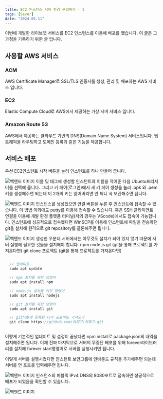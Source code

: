 ```yaml
---
title: EC2 인스턴스 서버 환경 구성하기 - 1
tags: [Sever]
date: "2024.05.11"
---
```

이번에 개발한 라이브쳇 서비스를 EC2 인스턴스를 이용해 배포를 했습니다. 이 글은 그 과정을 기록하기 위한 글 입니다.

## 사용할 AWS 서비스 

### ACM 

AWS Certificate Manager로 SSL/TLS 인증서를 생성, 관리 및 배포하는 AWS 서비스 입니다.

### EC2 

Elastic Compute Cloud로 AWS에서 제공하는 가상 서버 서비스 입니다.

### Amazon Route 53 

AWS에서 제공하는 클라우드 기반의 DNS(Domain Name System) 서비스입니다. 웹 트래픽을 라우팅하고 도메인 등록과 같은 기능을 제공합니다.

## 서비스 배포 

우선 EC2인스턴트 시작 버튼을 눌러 인스턴트를 하나 만들어 줍니다.

![백엔드 이미지](/img/sever/EC2InstenceLiveChat/EC2instenceStart.png)
이름 및 태그에 생성할 인스턴트의 이름을 적어준 다음 Ubuntu프리서버를 선택해 줍니다. 그리고 키 페어(로그인)에서 새 키 페어 생성을 눌러 .ppk 와 .pem키를 생성해주면 되는데 이 2개의 키는 잃어버리면 안 되니 꼭 보관해주면 됩니다.

![백엔드 이미지](/img/sever/EC2InstenceLiveChat/EC2StartPage.png)
인스턴스를 생성했으면 연결 버튼을 누른 후 인스턴트에 접속할 수 있습니다. 이 방법 이외에도 putty를 이용해 접속할 수 있습니다. 혹은 SSH 클라이언트 연결을 이용해 개발 환경 플랫폼 터미널(저의 경우는 VScode)에서도 접속이 가능합니다. 인스턴트에 성공적으로 접속했다면 WinSCP를 이용해 인스턴트에 파일을 전송하던 git을 설치해 원격으로 git repository를 클론해주면 됩니다. 

![백엔드 이미지](/img/sever/EC2InstenceLiveChat/instenceConnect.png)
생성한 우분터 서버에서는 아무것도 설치가 되어 있지 않기 때문에 서버 실행에 필요한 것들을 설치해야 합니다. npm node.js git (git을 통해 프로젝트를 가져온다면) git clone 프로젝트 (git을 통해 프로젝트를 가져온다면) 

```javascript

  // 업데이트
  sudo apt update

  // npm 설치를 위한 명령어
  sudo apt install npm

  // node.js 설치를 위한 명령어
  sudo apt install nodejs

  // git 설치를 위한 명령어
  sudo apt install git

  // github에 등록된 나의 프로젝트 가져오기
  git clone https://github.com/어쩌구/저쩌구.git  
  
```
이렇게 기본적인 업데이트 및 설정이 끝났다면 npm install로 package.json의 내역을 설치해주면 됩니다. 이제 진짜 마지막으로 서버의 무중단 배포를 위해 forever라이브러리를 설치해 forever start명령어로 서버를 실행시키면 됩니다.

이렇게 서버를 실행시켰다면 인스턴트 보안그룹에 인바운드 규칙을 추가해주면 되는데 서버를 연 포트를 입력해주면 됩니다.

![백엔드 이미지](/img/sever/EC2InstenceLiveChat/inbound.png)
인스턴스의 퍼블릭 IPv4 DNS의 8080포트로 접속하면 성공적으로 배포가 되었음을 확인할 수 있습니다.

![백엔드 이미지](/img/sever/EC2InstenceLiveChat/sever.png)